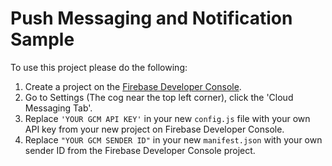 Push Messaging and Notification Sample
===
To use this project please do the following:

1. Create a project on the [Firebase Developer Console](https://console.firebase.google.com).
2. Go to Settings (The cog near the top left corner), click the 'Cloud Messaging Tab'.
3. Replace `'YOUR GCM API KEY'` in your new `config.js` file with your own API key from your new project on Firebase Developer Console.
4. Replace `"YOUR GCM SENDER ID"` in your new `manifest.json` with your own sender ID from the Firebase Developer Console project.
